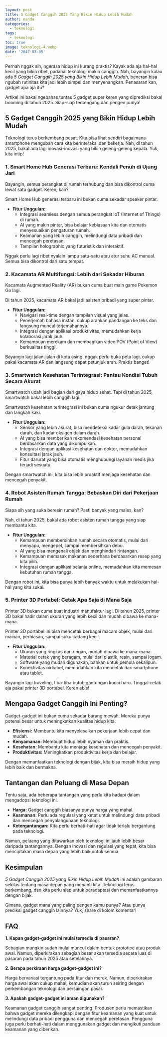 ```yaml
---
layout: post
title: 5 Gadget Canggih 2025 Yang Bikin Hidup Lebih Mudah
author: nanda
categories:
  - teknologi
tags:
  - teknologi
toc: true
image: teknologi-4.webp
date: '2047-03-05'
---
```



Pernah nggak sih, ngerasa hidup ini kurang praktis? Kayak ada aja hal-hal kecil yang bikin ribet, padahal teknologi makin canggih. Nah, bayangin kalau ada _5 Gadget Canggih 2025 yang Bikin Hidup Lebih Mudah_, beneran bisa ngubah rutinitas kita jadi lebih simpel dan menyenangkan. Penasaran kan, gadget apa aja itu?

Artikel ini bakal ngebahas tuntas 5 gadget super keren yang diprediksi bakal booming di tahun 2025. Siap-siap tercengang dan pengen punya!

## 5 Gadget Canggih 2025 yang Bikin Hidup Lebih Mudah

Teknologi terus berkembang pesat. Kita bisa lihat sendiri bagaimana smartphone mengubah cara kita berinteraksi dan bekerja. Nah, di tahun 2025, bakal ada lagi inovasi-inovasi yang bikin geleng-geleng kepala. Yuk, kita intip!

### 1\. Smart Home Hub Generasi Terbaru: Kendali Penuh di Ujung Jari

Bayangin, semua perangkat di rumah terhubung dan bisa dikontrol cuma lewat satu gadget. Keren, kan?

Smart Home Hub generasi terbaru ini bukan cuma sekadar speaker pintar.

- **Fitur Unggulan:**
    - Integrasi seamless dengan semua perangkat IoT (Internet of Things) di rumah.
    - AI yang makin pintar, bisa belajar kebiasaan kita dan otomatis menyesuaikan pengaturan rumah.
    - Keamanan yang lebih canggih, melindungi data pribadi dan mencegah peretasan.
    - Tampilan holographic yang futuristik dan interaktif.

Nggak perlu lagi ribet nyalain lampu satu-satu atau atur suhu AC manual. Semua bisa dikontrol dari satu tempat.

### 2\. Kacamata AR Multifungsi: Lebih dari Sekadar Hiburan

Kacamata Augmented Reality (AR) bukan cuma buat main game Pokemon Go lagi.

Di tahun 2025, kacamata AR bakal jadi asisten pribadi yang super pintar.

- **Fitur Unggulan:**
    - Navigasi real-time dengan tampilan visual yang jelas.
    - Penerjemah bahasa instan, cukup arahkan pandangan ke teks dan langsung muncul terjemahannya.
    - Integrasi dengan aplikasi produktivitas, memudahkan kerja kolaborasi jarak jauh.
    - Kemampuan merekam dan membagikan video POV (Point of View) berkualitas tinggi.

Bayangin lagi jalan-jalan di kota asing, nggak perlu buka peta lagi, cukup pakai kacamata AR dan langsung dapat petunjuk arah. Praktis banget!

### 3\. Smartwatch Kesehatan Terintegrasi: Pantau Kondisi Tubuh Secara Akurat

Smartwatch udah jadi bagian dari gaya hidup sehat. Tapi di tahun 2025, smartwatch bakal lebih canggih lagi.

Smartwatch kesehatan terintegrasi ini bukan cuma ngukur detak jantung dan langkah kaki.

- **Fitur Unggulan:**
    - Sensor yang lebih akurat, bisa mendeteksi kadar gula darah, tekanan darah, dan kadar oksigen dalam darah.
    - AI yang bisa memberikan rekomendasi kesehatan personal berdasarkan data yang dikumpulkan.
    - Integrasi dengan aplikasi kesehatan dan dokter, memudahkan konsultasi jarak jauh.
    - Fitur darurat yang bisa otomatis menghubungi layanan medis jika terjadi sesuatu.

Dengan smartwatch ini, kita bisa lebih proaktif menjaga kesehatan dan mencegah penyakit.

### 4\. Robot Asisten Rumah Tangga: Bebaskan Diri dari Pekerjaan Rumah

Siapa sih yang suka beresin rumah? Pasti banyak yang males, kan?

Nah, di tahun 2025, bakal ada robot asisten rumah tangga yang siap membantu kita.

- **Fitur Unggulan:**
    - Kemampuan membersihkan rumah secara otomatis, mulai dari menyapu, mengepel, sampai membersihkan debu.
    - AI yang bisa mengenali objek dan menghindari rintangan.
    - Kemampuan memasak makanan sederhana berdasarkan resep yang kita pilih.
    - Integrasi dengan aplikasi belanja online, memudahkan kita memesan kebutuhan rumah tangga.

Dengan robot ini, kita bisa punya lebih banyak waktu untuk melakukan hal-hal yang kita sukai.

### 5\. Printer 3D Portabel: Cetak Apa Saja di Mana Saja

Printer 3D bukan cuma buat industri manufaktur lagi. Di tahun 2025, printer 3D bakal hadir dalam ukuran yang lebih kecil dan mudah dibawa ke mana-mana.

Printer 3D portabel ini bisa mencetak berbagai macam objek, mulai dari mainan, perhiasan, sampai suku cadang kecil.

- **Fitur Unggulan:**
    - Ukuran yang ringkas dan ringan, mudah dibawa ke mana-mana.
    - Material cetak yang beragam, mulai dari plastik, resin, sampai logam.
    - Software yang mudah digunakan, bahkan untuk pemula sekalipun.
    - Konektivitas nirkabel, memudahkan kita mencetak dari smartphone atau tablet.

Bayangin lagi traveling, tiba-tiba butuh gantungan kunci baru. Tinggal cetak aja pakai printer 3D portabel. Keren abis!

## Mengapa Gadget Canggih Ini Penting?

Gadget-gadget ini bukan cuma sekadar barang mewah. Mereka punya potensi besar untuk meningkatkan kualitas hidup kita.

- **Efisiensi:** Membantu kita menyelesaikan pekerjaan lebih cepat dan mudah.
- **Kenyamanan:** Membuat hidup lebih nyaman dan praktis.
- **Kesehatan:** Membantu kita menjaga kesehatan dan mencegah penyakit.
- **Produktivitas:** Meningkatkan produktivitas kerja dan belajar.

Dengan memanfaatkan teknologi dengan bijak, kita bisa meraih hidup yang lebih baik dan bermakna.

## Tantangan dan Peluang di Masa Depan

Tentu saja, ada beberapa tantangan yang perlu kita hadapi dalam mengadopsi teknologi ini.

- **Harga:** Gadget canggih biasanya punya harga yang mahal.
- **Keamanan:** Perlu ada regulasi yang ketat untuk melindungi data pribadi dan mencegah penyalahgunaan teknologi.
- **Ketergantungan:** Kita perlu berhati-hati agar tidak terlalu bergantung pada teknologi.

Namun, peluang yang ditawarkan oleh teknologi ini jauh lebih besar daripada tantangannya. Dengan inovasi dan regulasi yang tepat, kita bisa menciptakan masa depan yang lebih baik untuk semua.

## Kesimpulan

_5 Gadget Canggih 2025 yang Bikin Hidup Lebih Mudah_ ini adalah gambaran sekilas tentang masa depan yang menanti kita. Teknologi terus berkembang, dan kita perlu siap untuk beradaptasi dan memanfaatkannya dengan bijak.

Gimana, gadget mana yang paling pengen kamu punya? Atau punya prediksi gadget canggih lainnya? Yuk, share di kolom komentar!

## FAQ

**1\. Kapan gadget-gadget ini mulai tersedia di pasaran?**

Sebagian mungkin sudah mulai muncul dalam bentuk prototipe atau produk awal. Namun, diperkirakan sebagian besar akan tersedia secara luas di pasaran pada tahun 2025 atau setelahnya.

**2\. Berapa perkiraan harga gadget-gadget ini?**

Harga bervariasi tergantung pada fitur dan merek. Namun, diperkirakan harga awal akan cukup mahal, kemudian akan turun seiring dengan perkembangan teknologi dan persaingan pasar.

**3\. Apakah gadget-gadget ini aman digunakan?**

Keamanan gadget canggih sangat penting. Produsen perlu memastikan bahwa gadget mereka dilengkapi dengan fitur keamanan yang kuat untuk melindungi data pribadi pengguna dan mencegah peretasan. Pengguna juga perlu berhati-hati dalam menggunakan gadget dan mengikuti panduan keamanan yang diberikan.
